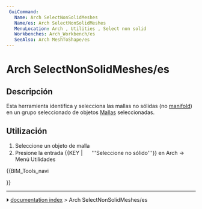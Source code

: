 ```yaml
---
 GuiCommand:
   Name: Arch SelectNonSolidMeshes
   Name/es: Arch SelectNonSolidMeshes
   MenuLocation: Arch , Utilities , Select non solid
   Workbenches: Arch_Workbench/es
   SeeAlso: Arch MeshToShape/es
---
```


# Arch SelectNonSolidMeshes/es


</div>



## Descripción


<div class="mw-translate-fuzzy">

Esta herramienta identifica y selecciona las mallas no sólidas (no [manifold](http://en.wikipedia.org/wiki/Manifold)) en un grupo seleccionado de objetos [Mallas](Mesh_Workbench/es.md) seleccionadas.


</div>




<div class="mw-translate-fuzzy">

## Utilización


</div>


<div class="mw-translate-fuzzy">

1.  Seleccione un objeto de malla
2.  Presione la entrada {{KEY | <img src="images/_Arch_SelectNonSolidMeshes.png" width=16px> '''Seleccione no sólido'''}} en Arch → Menú Utilidades


</div>





{{BIM_Tools_navi

}}



---
⏵ [documentation index](../README.md) > Arch SelectNonSolidMeshes/es
